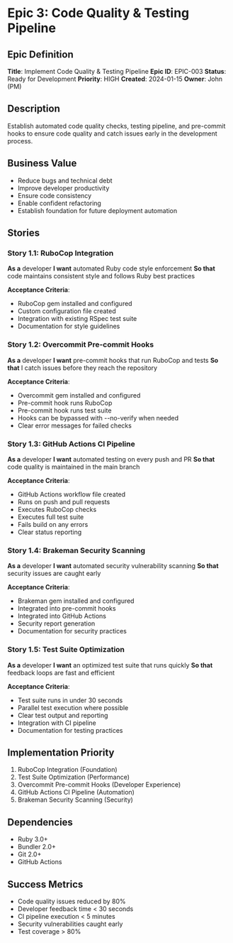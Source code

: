 # Epic 3: Code Quality & Testing Pipeline

## Epic Definition
**Title**: Implement Code Quality & Testing Pipeline
**Epic ID**: EPIC-003
**Status**: Ready for Development
**Priority**: HIGH
**Created**: 2024-01-15
**Owner**: John (PM)

## Description
Establish automated code quality checks, testing pipeline, and pre-commit hooks to ensure code quality and catch issues early in the development process.

## Business Value
- Reduce bugs and technical debt
- Improve developer productivity
- Ensure code consistency
- Enable confident refactoring
- Establish foundation for future deployment automation

## Stories

### Story 1.1: RuboCop Integration
**As a** developer
**I want** automated Ruby code style enforcement
**So that** code maintains consistent style and follows Ruby best practices

**Acceptance Criteria**:
- RuboCop gem installed and configured
- Custom configuration file created
- Integration with existing RSpec test suite
- Documentation for style guidelines

### Story 1.2: Overcommit Pre-commit Hooks
**As a** developer
**I want** pre-commit hooks that run RuboCop and tests
**So that** I catch issues before they reach the repository

**Acceptance Criteria**:
- Overcommit gem installed and configured
- Pre-commit hook runs RuboCop
- Pre-commit hook runs test suite
- Hooks can be bypassed with --no-verify when needed
- Clear error messages for failed checks

### Story 1.3: GitHub Actions CI Pipeline
**As a** developer
**I want** automated testing on every push and PR
**So that** code quality is maintained in the main branch

**Acceptance Criteria**:
- GitHub Actions workflow file created
- Runs on push and pull requests
- Executes RuboCop checks
- Executes full test suite
- Fails build on any errors
- Clear status reporting

### Story 1.4: Brakeman Security Scanning
**As a** developer
**I want** automated security vulnerability scanning
**So that** security issues are caught early

**Acceptance Criteria**:
- Brakeman gem installed and configured
- Integrated into pre-commit hooks
- Integrated into GitHub Actions
- Security report generation
- Documentation for security practices

### Story 1.5: Test Suite Optimization
**As a** developer
**I want** an optimized test suite that runs quickly
**So that** feedback loops are fast and efficient

**Acceptance Criteria**:
- Test suite runs in under 30 seconds
- Parallel test execution where possible
- Clear test output and reporting
- Integration with CI pipeline
- Documentation for testing practices

## Implementation Priority
1. RuboCop Integration (Foundation)
2. Test Suite Optimization (Performance)
3. Overcommit Pre-commit Hooks (Developer Experience)
4. GitHub Actions CI Pipeline (Automation)
5. Brakeman Security Scanning (Security)

## Dependencies
- Ruby 3.0+
- Bundler 2.0+
- Git 2.0+
- GitHub Actions

## Success Metrics
- Code quality issues reduced by 80%
- Developer feedback time < 30 seconds
- CI pipeline execution < 5 minutes
- Security vulnerabilities caught early
- Test coverage > 80%
